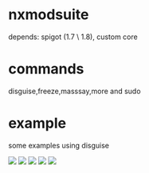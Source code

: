 # nxmodsuite

depends: spigot (1.7 \ 1.8), custom core

# commands

disguise,freeze,masssay,more and sudo

# example

some examples using disguise

[![](https://i.imgur.com/OpzBjd6.png)](https://i.imgur.com/OpzBjd6.png)
[![](https://i.imgur.com/cjtpQMg.png)](https://i.imgur.com/cjtpQMg.png)
[![](https://i.imgur.com/KHSmgiH.png)](https://i.imgur.com/KHSmgiH.png)
[![](https://i.imgur.com/aJniYoX.png)](https://i.imgur.com/aJniYoX.png)
[![](https://i.imgur.com/ZHRwtQy.png)](https://i.imgur.com/ZHRwtQy.png)
